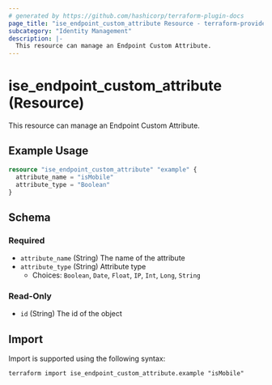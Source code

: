```yaml
---
# generated by https://github.com/hashicorp/terraform-plugin-docs
page_title: "ise_endpoint_custom_attribute Resource - terraform-provider-ise"
subcategory: "Identity Management"
description: |-
  This resource can manage an Endpoint Custom Attribute.
---
```


# ise_endpoint_custom_attribute (Resource)

This resource can manage an Endpoint Custom Attribute.

## Example Usage

```terraform
resource "ise_endpoint_custom_attribute" "example" {
  attribute_name = "isMobile"
  attribute_type = "Boolean"
}
```

<!-- schema generated by tfplugindocs -->
## Schema

### Required

- `attribute_name` (String) The name of the attribute
- `attribute_type` (String) Attribute type
  - Choices: `Boolean`, `Date`, `Float`, `IP`, `Int`, `Long`, `String`

### Read-Only

- `id` (String) The id of the object

## Import

Import is supported using the following syntax:

```shell
terraform import ise_endpoint_custom_attribute.example "isMobile"
```
